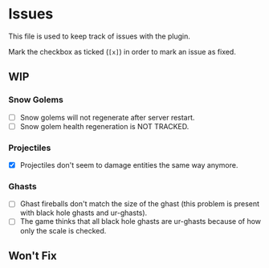 # Issues

This file is used to keep track of issues with the plugin.

Mark the checkbox as ticked (`[x]`) in order to mark an issue as fixed.

## WIP

### Snow Golems

- [ ] Snow golems will not regenerate after server restart.
- [ ] Snow golem health regeneration is NOT TRACKED.

### Projectiles

- [X] Projectiles don't seem to damage entities the same way anymore.

### Ghasts

- [ ] Ghast fireballs don't match the size of the ghast (this problem is present with black hole ghasts and ur-ghasts).
- [ ] The game thinks that all black hole ghasts are ur-ghasts because of how only the scale is checked.

## Won't Fix
